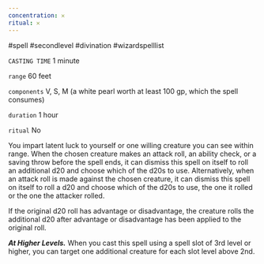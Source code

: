 ```yaml
---
concentration: 𐄂
ritual: 𐄂
---
```

#spell #secondlevel #divination #wizardspelllist 

`CASTING TIME`
1 minute

`range`
60 feet

`components`
V, S, M (a white pearl worth at least 100 gp, which the spell consumes)

`duration`
1 hour

`ritual`
No

You impart latent luck to yourself or one willing creature you can see within range. When the chosen creature makes an attack roll, an ability check, or a saving throw before the spell ends, it can dismiss this spell on itself to roll an additional d20 and choose which of the d20s to use. Alternatively, when an attack roll is made against the chosen creature, it can dismiss this spell on itself to roll a d20 and choose which of the d20s to use, the one it rolled or the one the attacker rolled.

If the original d20 roll has advantage or disadvantage, the creature rolls the additional d20 after advantage or disadvantage has been applied to the original roll.

**_At Higher Levels._** When you cast this spell using a spell slot of 3rd level or higher, you can target one additional creature for each slot level above 2nd.